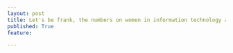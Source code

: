 ```yaml
---
layout: post
title: Let's be frank, the numbers on women in information technology are shocking.
published: True
feature: 

---
```


